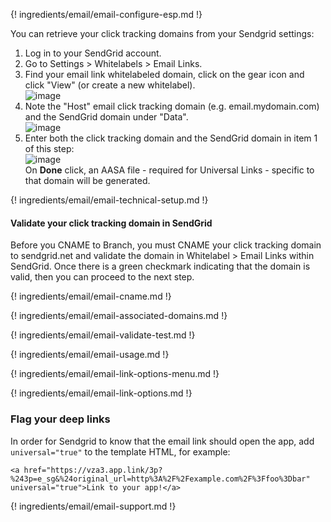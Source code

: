 ---
---

{! ingredients/email/email-configure-esp.md !}

You can retrieve your click tracking domains from your Sendgrid settings:

1. Log in to your SendGrid account.
1. Go to Settings > Whitelabels > Email Links.
1. Find your email link whitelabeled domain, click on the gear icon and click "View" (or create a new whitelabel).
   <br>
   ![image](/img/pages/email/sendgrid/sendgrid-view-domain.png)
   <br>
1. Note the "Host" email click tracking domain (e.g. email.mydomain.com) and the SendGrid domain under "Data".
   <br>
   ![image](/img/pages/email/sendgrid/sendgrid-whitelabel.png)
   <br>
1. Enter both the click tracking domain and the SendGrid domain in item 1 of this step:
   <br>
   ![image](/img/pages/email/sendgrid/configure-sendgrid-1.png)
   <br>
On **Done** click, an AASA file - required for Universal Links - specific to that domain will be generated.

{! ingredients/email/email-technical-setup.md !}

#### Validate your click tracking domain in SendGrid

Before you CNAME to Branch, you must CNAME your click tracking domain to sendgrid.net and validate the domain in Whitelabel > Email Links within SendGrid. Once there is a green checkmark indicating that the domain is valid, then you can proceed to the next step.

{! ingredients/email/email-cname.md !}

{! ingredients/email/email-associated-domains.md !}

{! ingredients/email/email-validate-test.md !}

{! ingredients/email/email-usage.md !}

{! ingredients/email/email-link-options-menu.md !}

{! ingredients/email/email-link-options.md !}

### Flag your deep links

In order for Sendgrid to know that the email link should open the app, add `universal="true"` to the template HTML, for example:

```
<a href="https://vza3.app.link/3p?%243p=e_sg&%24original_url=http%3A%2F%2Fexample.com%2F%3Ffoo%3Dbar" universal="true">Link to your app!</a>
```

{! ingredients/email/email-support.md !}
